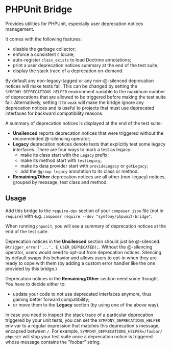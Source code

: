 PHPUnit Bridge
==============

Provides utilities for PHPUnit, especially user deprecation notices management.

It comes with the following features:

 * disable the garbage collector;
 * enforce a consistent `C` locale;
 * auto-register `class_exists` to load Doctrine annotations;
 * print a user deprecation notices summary at the end of the test suite;
 * display the stack trace of a deprecation on-demand.

By default any non-legacy-tagged or any non-@-silenced deprecation notices will
make tests fail. This can be changed by setting the `SYMFONY_DEPRECATIONS_HELPER`
environment variable to the maximum number of deprecations that are allowed to be
triggered before making the test suite fail. Alternatively, setting it to `weak`
will make the bridge ignore any deprecation notices and is useful to projects
that must use deprecated interfaces for backward compatibility reasons.

A summary of deprecation notices is displayed at the end of the test suite:

 * **Unsilenced** reports deprecation notices that were triggered without the
   recommended @-silencing operator;
 * **Legacy** deprecation notices denote tests that explicitly test some legacy
   interfaces. There are four ways to mark a test as legacy:
    - make its class start with the `Legacy` prefix;
    - make its method start with `testLegacy`;
    - make its data provider start with `provideLegacy` or `getLegacy`;
    - add the `@group legacy` annotation to its class or method.
 * **Remaining/Other** deprecation notices are all other (non-legacy)
   notices, grouped by message, test class and method.

Usage
-----

Add this bridge to the `require-dev` section of your `composer.json` file
(not in `require`) with e.g. `composer require --dev "symfony/phpunit-bridge"`.

When running `phpunit`, you will see a summary of deprecation notices at the end
of the test suite.

Deprecation notices in the **Unsilenced** section should just be @-silenced:
`@trigger_error('...', E_USER_DEPRECATED);`. Without the @-silencing operator,
users would need to opt-out from deprecation notices. Silencing by default swaps
this behavior and allows users to opt-in when they are ready to cope with them
(by adding a custom error handler like the one provided by this bridge.)

Deprecation notices in the **Remaining/Other** section need some thought.
You have to decide either to:

 * update your code to not use deprecated interfaces anymore, thus gaining better
   forward compatibility;
 * or move them to the **Legacy** section (by using one of the above way).

In case you need to inspect the stack trace of a particular deprecation triggered
by your unit tests, you can set the `SYMFONY_DEPRECATIONS_HELPER` env var to a
regular expression that matches this deprecation's message, encapsed between `/`.
For example, `SYMFONY_DEPRECATIONS_HELPER=/foobar/ phpunit` will stop your test
suite once a deprecation notice is triggered whose message contains the "foobar"
string.
